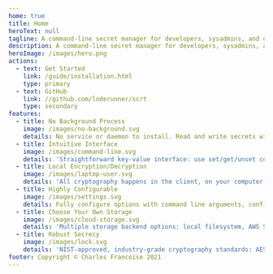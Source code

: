 ```yaml
---
home: true
title: Home
heroText: null
tagline: A command-line secret manager for developers, sysadmins, and devops
description: A command-line secret manager for developers, sysadmins, and devops
heroImage: /images/hero.png
actions:
  - text: Get Started
    link: /guide/installation.html
    type: primary
  - text: GitHub
    link: //github.com/loderunner/scrt
    type: secondary
features:
  - title: No Background Process
    image: /images/no-background.svg
    details: No service or daemon to install. Read and write secrets with a single command, on Linux/Windows/macOS.
  - title: Intuitive Interface
    image: /images/command-line.svg
    details: 'Straightforward key-value interface: use set/get/unset commands to manipulate secrets'
  - title: Local Encryption/Decryption
    image: /images/laptop-user.svg
    details: 'All cryptography happens in the client, on your computer: no passwords, keys or plaintext data over the Internet.'
  - title: Highly Configurable
    image: /images/settings.svg
    details: Fully configure options with command line arguments, configuration files or environment variables (no unexpected defaults!)
  - title: Choose Your Own Storage
    image: /images/cloud-storage.svg
    details: 'Multiple storage backend options: local filesystem, AWS S3 or S3-compatible object storage, git repository...'
  - title: Robust Secrecy
    image: /images/lock.svg
    details: 'NIST-approved, industry-grade cryptography standards: AES-256 encryption and Argon2id key derivation'
footer: Copyright © Charles Francoise 2021
---
```

